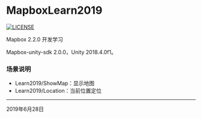 # MapboxLearn2019
[![LICENSE](https://img.shields.io/badge/license-Anti%20996-blue.svg)](https://github.com/996icu/996.ICU/blob/master/LICENSE)

Mapbox 2.2.0 开发学习

Mapbox-unity-sdk 2.0.0，Unity 2018.4.0f1。

### 场景说明

- Learn2019/ShowMap：显示地图
- Learn2019/Location：当前位置定位

----------

2019年6月28日
